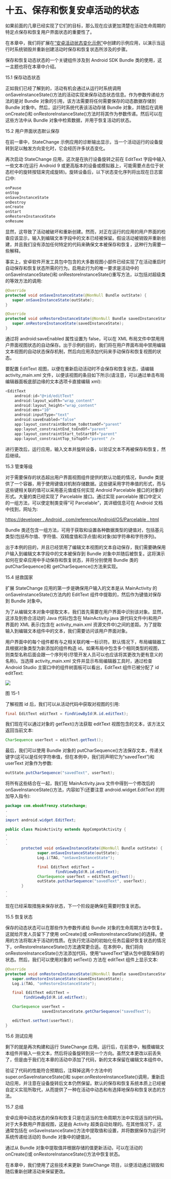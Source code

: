 # 十五、保存和恢复安卓活动的状态

如果前面的几章已经实现了它们的目标，那么现在应该更加清楚在活动生命周期的特定点保存和恢复用户界面状态的重要性了。

在本章中，我们将扩展在[“安卓活动状态变化示例”](14.html#_idTextAnchor294)中创建的示例应用，以演示当运行时系统销毁并重新创建活动时保存和恢复状态所涉及的步骤。

保存和恢复动态状态的一个关键组件涉及到 Android SDK Bundle 类的使用，这一主题也将在本章中介绍。

15.1 保存动态状态

正如我们已经了解到的，活动有机会通过从运行时系统调用 onSaveInstanceState()方法的活动实现来保存动态状态信息。作为参数传递给方法的是对 Bundle 对象的引用，该方法需要将任何需要保存的动态数据存储到 Bundle 对象中。然后，运行时系统代表该活动存储 Bundle 对象，并随后在调用 onCreate()和 onRestoreInstanceState()方法时将其作为参数传递。然后可以在这些方法中从 Bundle 对象中检索数据，并用于恢复活动的状态。

15.2 用户界面状态默认保存

在前一章中，StateChange 示例应用的诊断输出显示，当一个活动运行的设备旋转到足以触发方向变化时，它会经历许多状态变化。

再次启动 StateChange 应用，这次是在执行设备旋转之前在 EditText 字段中输入一些文本(在运行 Android 9 或更高版本的设备或模拟器上，可能需要点击位于状态栏中的旋转按钮来完成旋转)。旋转设备后，以下状态变化序列将出现在日志窗口中:

```java
onPause
onStop
onSaveInstanceState
onDestroy
onCreate
onStart
onRestoreInstanceState
onResume
```

显然，这导致了活动被破坏和重新创建。然而，对正在运行的应用的用户界面的检查应该显示，输入到编辑文本字段中的文本已经被保留。假设活动被销毁并重新创建，并且我们没有添加任何特定的代码来确保文本被保存和恢复，这种行为需要一些解释。

事实上，安卓软件开发工具包中包含的大多数视图小部件已经实现了在活动重启时自动保存和恢复状态所需的行为。启用此行为的唯一要求是活动中的 onSaveInstanceState()和 onRestoreInstanceState()重写方法，以包括对超级类的等效方法的调用:

```java
@Override
protected void onSaveInstanceState(@NonNull Bundle outState) {
   super.onSaveInstanceState(outState);
}

@Override
protected void onRestoreInstanceState(@NonNull Bundle savedInstanceState) {
   super.onRestoreInstanceState(savedInstanceState);
}
```

通过将 android:saveEnabled 属性设置为 false，可以在 XML 布局文件中禁用用户界面视图状态的自动保存。出于示例的目的，我们将在用户界面布局中禁用编辑文本视图的自动状态保存机制，然后向应用添加代码来手动保存和恢复视图的状态。

要配置 EditText 视图，以便在重新启动活动时不会保存和恢复状态，请编辑 activity_main.xml 文件，以便该视图的条目如下所示(请注意，可以通过单击布局编辑器面板底部边缘的文本选项卡直接编辑 xml):

```java
<EditText
    android:id="@+id/editText"
    android:layout_width="wrap_content"
    android:layout_height="wrap_content"
    android:ems="10"
    android:inputType="text"
    android:saveEnabled="false"
    app:layout_constraintBottom_toBottomOf="parent"
    app:layout_constraintEnd_toEndOf="parent"
    app:layout_constraintStart_toStartOf="parent"
    app:layout_constraintTop_toTopOf="parent" />
```

进行更改后，运行应用，输入文本并旋转设备，以验证文本不再被保存和恢复，然后继续。

15.3 管束等级

对于需要保存的状态超出用户界面视图组件提供的默认功能的情况，Bundle 类提供了一个容器，用于使用键值对机制存储数据。这些键采用字符串值的形式，而与这些键相关联的值可以采用基元值或任何实现 Android Parcelable 接口的对象的形式。大量的类已经实现了 Parcelable 接口。通过实现 parcelable 接口中定义的一组方法，可以使定制类变得“可 Parcelable”，其详细信息可在 Android 文档中找到，网址为:

[https://developer . Android . com/reference/Android/OS/Parcelable . html](http://developer.android.com/reference/android/os/Parcelable.html)

Bundle 类还包含一组方法，可用于获取和设置各种数据类型的键值对，包括基元类型(包括布尔值、字符值、双精度值和浮点值)和对象(如字符串和字符序列)。

出于本例的目的，并且已经禁用了编辑文本视图的文本自动保存，我们需要确保用户输入到编辑文本字段中的文本被保存到 Bundle 对象中并随后被恢复。这将演示如何在安卓应用中手动保存和恢复状态，并将分别使用 Bundle 类的 putCharSequence()和 getCharSequence()方法来实现。

15.4 拯救国家

扩展 StateChange 应用的第一步是确保用户输入的文本是从 MainActivity 的 onSaveInstanceState()方法内的 EditText 组件中提取的，然后作为键值对保存到 Bundle 对象中。

为了从编辑文本对象中提取文本，我们首先需要在用户界面中识别该对象。显然，这涉及到弥合活动的 Java 代码(包含在 MainActivity.java 源代码文件中)和用户界面的 XML 表示(包含在 activity_main.xml 资源文件中)之间的差距。为了提取输入到编辑文本组件中的文本，我们需要访问该用户界面对象。

用户界面中的每个组件都有与之相关联的唯一标识符。默认情况下，布局编辑器工具根据对象类型为新添加的组件构造 id。如果布局中包含多个相同类型的视图，则类型名称后面会跟一个序列号(尽管开发人员可以也应该将其更改为更有意义的名称)。当选择 activity_main.xml 文件并显示布局编辑器工具时，通过检查 Android Studio 主窗口中的组件树面板可以看出，EditText 组件已被分配了 id editText:

![](img/as_4.1_state_change_component_tree.jpg)

图 15-1

了解视图 id 后，我们可以从活动代码中获取对视图的引用:

```java
final EditText editText = findViewById(R.id.editText);
```

我们现在可以通过对象的 getText()方法获取 editText 视图包含的文本，该方法又返回当前文本:

```java
CharSequence userText = editText.getText();
```

最后，我们可以使用 Bundle 对象的 putCharSequence()方法保存文本，传递关键字(这可以是任何字符串值，但在本例中，我们将声明它为“savedText”)和 userText 对象作为参数:

```java
outState.putCharSequence("savedText", userText);
```

将所有这些结合在一起，我们在 MainActivity.java 文件中得到一个修改后的 onSaveInstanceState()方法，内容如下(还要注意 android.widget.EditText 的附加导入指令):

```java
package com.ebookfrenzy.statechange; 
.
.
import android.widget.EditText;

public class MainActivity extends AppCompatActivity {
.
.
.
       protected void onSaveInstanceState(@NonNull Bundle outState) {
              super.onSaveInstanceState(outState);
              Log.i(TAG, "onSaveInstanceState");

              final EditText editText =
                      findViewById(R.id.editText);
              CharSequence userText = editText.getText();
              outState.putCharSequence("savedText", userText);
       }
.
.
```

现在已经采取措施来保存状态，下一个阶段是确保在需要时恢复状态。

15.5 恢复状态

保存的动态状态可以在那些作为参数传递给 Bundle 对象的生命周期方法中恢复。这就给开发人员留下了使用 onCreate()或 onRestoreInstanceState()的选择。使用的方法将取决于活动的性质。在执行完活动的初始化任务后最好恢复状态的情况下，onRestoreInstanceState()方法通常更合适。在本例中，我们将向 onRestoreInstanceState()方法添加代码，使用“savedText”键从包中提取保存的状态。然后，我们可以使用对象的 setText() 方法在 editText 组件上显示文本:

```java
@Override
protected void onRestoreInstanceState(@NonNull Bundle savedInstanceState) {
   super.onRestoreInstanceState(savedInstanceState);
   Log.i(TAG, "onRestoreInstanceState");

   final EditText editText =
        findViewById(R.id.editText);

   CharSequence userText =
                savedInstanceState.getCharSequence("savedText");

   editText.setText(userText);
}
```

15.6 测试应用

剩下的就是再次构建和运行 StateChange 应用。运行后，在前景中，触摸编辑文本组件并输入一些文本，然后将设备旋转到另一个方向。虽然文本更改以前丢失了，但是由于我们在本章的活动中添加了代码，新的文本保留在编辑文本组件中。

验证了代码的性能符合预期后，注释掉这两个方法中的 super.onSaveInstanceState()和 super.onRestoreInstanceState()调用，重新启动应用，并注意在设备旋转后文本仍然保留。默认的保存和恢复系统本质上已经被自定义实现所取代，从而提供了一种在活动中动态和有选择地保存和恢复状态的方法。

15.7 总结

安卓应用中动态状态的保存和恢复只是在适当的生命周期方法中实现适当的代码。对于大多数用户界面视图，这是由 Activity 超类自动处理的。在其他情况下，这通常包括在 onSaveInstanceState()方法中提取值和设置，并将数据保存为运行时系统传递给活动的 Bundle 对象中的键值对。

通过从 Bundle 对象中提取值并根据存储的值更新活动，可以在活动的 onCreate()或 onRestoreInstanceState()方法中恢复状态。

在本章中，我们使用了这些技术来更新 StateChange 项目，以便活动通过销毁和随后重新创建活动来保留更改。